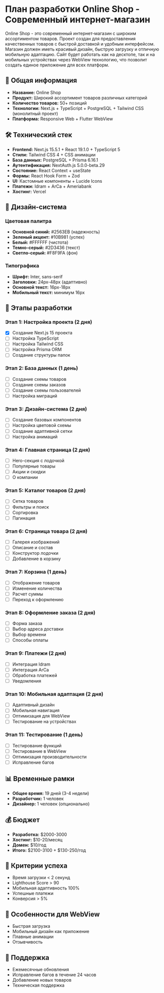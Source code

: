 # План разработки Online Shop - Современный интернет-магазин

Online Shop - это современный интернет-магазин с широким ассортиментом товаров. Проект создан для предоставления качественных товаров с быстрой доставкой и удобным интерфейсом. Магазин должен иметь красивый дизайн, быструю загрузку и отличную мобильную адаптацию. Сайт будет работать как на десктопе, так и на мобильных устройствах через WebView технологию, что позволит создать единое приложение для всех платформ. 


## 🎯 Общая информация
- **Название:** Online Shop
- **Продукт:** Широкий ассортимент товаров различных категорий
- **Количество товаров:** 50+ позиций
- **Технологии:** Next.js + TypeScript + PostgreSQL + Tailwind CSS (монолитный проект)
- **Платформа:** Responsive Web + Flutter WebView

## 🛠 Технический стек
- **Frontend:** Next.js 15.5.1 + React 19.1.0 + TypeScript 5
- **Стили:** Tailwind CSS 4 + CSS анимации
- **База данных:** PostgreSQL + Prisma 6.16.1
- **Аутентификация:** NextAuth.js 5.0.0-beta.29
- **Состояние:** React Context + useState
- **Формы:** React Hook Form + Zod
- **UI:** Кастомные компоненты + Lucide Icons
- **Платежи:** Idram + ArCa + Ameriabank
- **Хостинг:** Vercel

## 📱 Дизайн-система

### Цветовая палитра
- **Основной синий:** #2563EB (надежность)
- **Зеленый акцент:** #10B981 (успех)
- **Белый:** #FFFFFF (чистота)
- **Темно-серый:** #2D3436 (текст)
- **Светло-серый:** #F8F9FA (фон)

### Типографика
- **Шрифт:** Inter, sans-serif
- **Заголовки:** 24px-48px (адаптивно)
- **Основной текст:** 16px-18px
- **Мобильный текст:** минимум 16px

## 🚀 Этапы разработки

### Этап 1: Настройка проекта (2 дня)
- [x] Создание Next.js 15 проекта
- [ ] Настройка TypeScript
- [ ] Настройка Tailwind CSS
- [ ] Настройка Prisma ORM
- [ ] Создание структуры папок

### Этап 2: База данных (1 день)
- [ ] Создание схемы товаров
- [ ] Создание схемы заказов
- [ ] Создание схемы пользователей
- [ ] Настройка миграций

### Этап 3: Дизайн-система (2 дня)
- [ ] Создание базовых компонентов
- [ ] Настройка цветовой схемы
- [ ] Создание адаптивной сетки
- [ ] Настройка анимаций

### Этап 4: Главная страница (2 дня)
- [ ] Hero-секция с лодочкой
- [ ] Популярные товары
- [ ] Акции и скидки
- [ ] О компании

### Этап 5: Каталог товаров (2 дня)
- [ ] Сетка товаров
- [ ] Фильтры и поиск
- [ ] Сортировка
- [ ] Пагинация

### Этап 6: Страница товара (2 дня)
- [ ] Галерея изображений
- [ ] Описание и состав
- [ ] Конструктор лодочки
- [ ] Добавление в корзину

### Этап 7: Корзина (1 день)
- [ ] Отображение товаров
- [ ] Изменение количества
- [ ] Расчет суммы
- [ ] Переход к оформлению

### Этап 8: Оформление заказа (2 дня)
- [ ] Форма заказа
- [ ] Выбор адреса доставки
- [ ] Выбор времени
- [ ] Способы оплаты

### Этап 9: Платежи (2 дня)
- [ ] Интеграция Idram
- [ ] Интеграция ArCa
- [ ] Обработка платежей
- [ ] Уведомления

### Этап 10: Мобильная адаптация (2 дня)
- [ ] Адаптивный дизайн
- [ ] Мобильная навигация
- [ ] Оптимизация для WebView
- [ ] Тестирование на устройствах

### Этап 11: Тестирование (1 день)
- [ ] Тестирование функций
- [ ] Тестирование в WebView
- [ ] Оптимизация производительности
- [ ] Исправление багов

## 📊 Временные рамки
- **Общее время:** 19 дней (3-4 недели)
- **Разработчик:** 1 человек
- **Дизайнер:** 1 человек (опционально)

## 💰 Бюджет
- **Разработка:** $2000-3000
- **Хостинг:** $10-20/месяц
- **Домен:** $10/год
- **Итого:** $2100-3100 + $130-250/год

## 🎯 Критерии успеха
- Время загрузки < 2 секунд
- Lighthouse Score > 90
- Мобильная адаптивность 100%
- Успешные платежи
- Конверсия > 5%

## 📱 Особенности для WebView
- Быстрая загрузка
- Мобильный дизайн как приложение
- Плавные анимации
- Отзывчивость

## 🔧 Поддержка
- Ежемесячные обновления
- Исправление багов в течение 24 часов
- Добавление новых товаров
- Техническая поддержка
